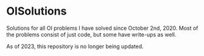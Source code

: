 # OISolutions
Solutions for all OI problems I have solved since October 2nd, 2020. Most of the problems consist of just code, but some have write-ups as well. 

As of 2023, this repository is no longer being updated. 
